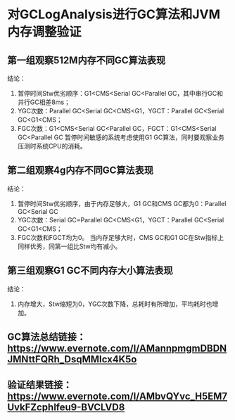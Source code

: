# 对GCLogAnalysis进行GC算法和JVM内存调整验证
## 第一组观察512M内存不同GC算法表现
结论：
1. 暂停时间Stw优劣顺序：G1<CMS<Serial GC<Parallel GC，其中串行GC和并行GC相差8ms；
2. YGC次数：Parallel GC<Serial GC<CMS<G1，YGCT：Parallel GC<Serial GC<G1<CMS；
3. FGC次数：G1<CMS<Serial GC<Parallel GC，FGCT：G1<CMS<Serial GC<Parallel GC
暂停时间敏感的系统考虑使用G1 GC算法，同时要观察业务压测时系统CPU的消耗。
   
## 第二组观察4g内存不同GC算法表现
结论：
1. 暂停时间Stw优劣顺序，由于内存足够大，G1 GC和CMS GC都为0：Parallel GC<Serial GC
2. YGC次数：Serial GC=Parallel GC<CMS<G1，YGCT：Parallel GC<Serial GC<G1<CMS；
3. FGC次数和FGCT均为0。
当内存足够大时，CMS GC和G1 GC在Stw指标上同样优秀，同第一组比Stw均有减小。

## 第三组观察G1 GC不同内存大小算法表现
结论：
1. 内存增大，Stw缩短为0，YGC次数下降，总耗时有所增加，平均耗时也增加。

## GC算法总结链接：https://www.evernote.com/l/AMannpmgmDBDNJMNttFQRh_DsqMMIcx4K5o

## 验证结果链接：https://www.evernote.com/l/AMbvQYvc_H5EM7UvkFZcphlfeu9-BVCLVD8